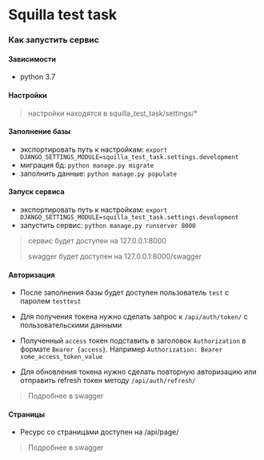 # Squilla test task


### Как запустить сервис

#### Зависимости

* python 3.7

#### Настройки

> настройки находятся в squilla_test_task/settings/*

#### Заполнение базы
* экспортировать путь к настройкам: `export DJANGO_SETTINGS_MODULE=squilla_test_task.settings.development`
* миграция бд: `python manage.py migrate`
* заполнить данные: `python manage.py populate`

#### Запуск сервиса
* экспортировать путь к настройкам: `export DJANGO_SETTINGS_MODULE=squilla_test_task.settings.development`
* запустить сервис: `python manage.py runserver 8000`
> сервис будет доступен на 127.0.0.1:8000
>
> swagger будет доступен на 127.0.0.1:8000/swagger


#### Авторизация

* После заполнения базы будет доступен пользователь `test` с паролем `testtest`

* Для получения токена нужно сделать запрос к `/api/auth/token/` с пользовательскими данными

* Полученный `access` токен подставить в заголовок `Authorization` в формате `Bearer {access}`. Например `Authorization: Bearer some_access_token_value`

* Для обновления токена нужно сделать повторную авторизацию или отправить refresh токен методу `/api/auth/refresh/`

> Подробнее в swagger

#### Страницы

* Ресурс со страницами доступен на /api/page/

> Подробнее в swagger
